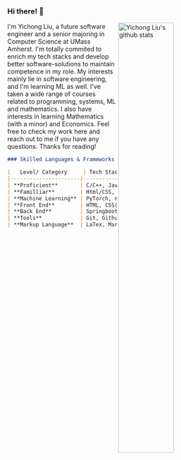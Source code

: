 ### Hi there! 👋 

<p>

<a>

  <a href="https://github.com/YiChong-Liu">    <img width="50%" height="50%" align="right" alt="Yichong Liu's github stats" src="https://github-readme-stats.vercel.app/api?username=YiChong-Liu&hide_border=true&show_icons=true&count_private=true&include_all_commits=true" />  </a>

  </a>

I'm Yichong Liu, a future software engineer and a senior majoring in Computer Science at UMass Amherst. I'm totally commited to enrich my tech stacks and develop better software-solutions to maintain competence in my role. My interests mainly lie in software engineering, and I'm learning ML as well. I've taken a wide range of courses related to programming, systems, ML and mathematics. I also have interests in learning Mathematics (with a minor) and Economics. Feel free to check my work here and reach out to me if you have any questions. Thanks for reading!



```markdown
### Skilled Languages & Frameworks

|   Level/ Category     | Tech Stack / Framework                              |
|----------------------|------------------------------------------------------|                             
| **Proficient**       | C/C++, Java, python, Javascript, SQL                 |
| **Familliar**        | Html/CSS, Matlab, Android, XML                       |
| **Machine Learning** | PyTorch, numpy, pandas, Tensorflow                   |
| **Front End**        | HTML, CSS(Bootstrap), JavaScript                     |
| **Back End**         | Springboot, Mybatis, Node.js, MySQL, PostgreSQL      |
| **Tools**            | Git, Github, Maven                                   |
| **Markup Language**  | LaTex, Markdown                                      |
```

</p>

